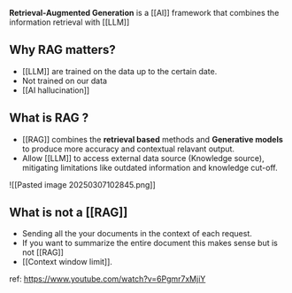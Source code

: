 **Retrieval-Augmented Generation** is a [[AI]] framework that combines the information retrieval with [[LLM]]

## Why RAG matters?

- [[LLM]] are trained on the data up to the certain date.
- Not trained on our data
- [[AI hallucination]]
## What is RAG ?

- [[RAG]] combines the **retrieval based** methods and **Generative models** to produce more accuracy and contextual relavant output.
- Allow [[LLM]] to access external data source (Knowledge source), mitigating limitations like outdated information and knowledge cut-off.

![[Pasted image 20250307102845.png]]

## What is not a [[RAG]]

- Sending all the your documents in the context of each request.
- If you want to summarize the entire document this makes sense but is not [[RAG]]
- [[Context window limit]].


ref: https://www.youtube.com/watch?v=6Pgmr7xMjiY

